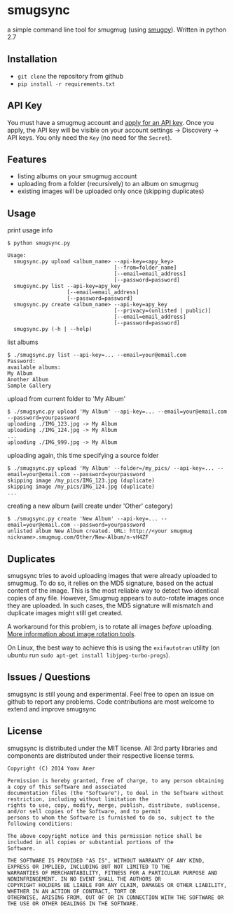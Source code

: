# smugsync
a simple command line tool for smugmug (using [smugpy](https://github.com/chrishoffman/smugpy)).
Written in python 2.7

## Installation

* `git clone` the repository from github
* `pip install -r requirements.txt`

## API Key

You must have a smugmug account and [apply for an API key](http://www.smugmug.com/hack/apikeys).
Once you apply, the API key will be visible on your account settings -> Discovery -> API keys.
You only need the `Key` (no need for the `Secret`).

## Features

* listing albums on your smugmug account
* uploading from a folder (recursively) to an album on smugmug
* existing images will be uploaded only once (skipping duplicates)

## Usage

print usage info

```shell
$ python smugsync.py

Usage:
  smugsync.py upload <album_name> --api-key=<apy_key>
                                  [--from=folder_name]
                                  [--email=email_address]
                                  [--password=password]
  smugsync.py list --api-key=apy_key
                   [--email=email_address]
                   [--password=password]
  smugsync.py create <album_name> --api-key=apy_key
                                  [--privacy=(unlisted | public)]
                                  [--email=email_address]
                                  [--password=password]
  smugsync.py (-h | --help)
```

list albums

```shell
$ ./smugsync.py list --api-key=... --email=your@email.com
Password:
available albums:
My Album
Another Album
Sample Gallery
```

upload from current folder to 'My Album'

```shell
$ ./smugsync.py upload 'My Album' --api-key=... --email=your@email.com --password=yourpassword
uploading ./IMG_123.jpg -> My Album
uploading ./IMG_124.jpg -> My Album
...
uploading ./IMG_999.jpg -> My Album
```

uploading again, this time specifying a source folder

```shell
$ ./smugsync.py upload 'My Album' --folder=/my_pics/ --api-key=... --email=your@email.com --password=yourpassword
skipping image /my_pics/IMG_123.jpg (duplicate)
skipping image /my_pics/IMG_124.jpg (duplicate)
...
```

creating a new album (will create under 'Other' category)

```shell
$ ./smugsync.py create 'New Album' --api-key=... --email=your@email.com --password=yourpassword
unlisted album New Album created. URL: http://<your smugmug nickname>.smugmug.com/Other/New-Album/n-vH4ZF
```

## Duplicates

smugsync tries to avoid uploading images that were already uploaded to smugmug. To do so, it relies on the MD5 signature, based on the actual content of the image. This is the most reliable way to detect two identical copies of any file. However, Smugmug appears to auto-rotate images once they are uploaded. In such cases, the MD5 signature will mismatch and duplicate images might still get created.

A workaround for this problem, is to rotate all images *before* uploading. [More information about image rotation tools](http://how-to.wikia.com/wiki/How_to_auto-rotate_digital_photos_to_their_proper_orientation).

On Linux, the best way to achieve this is using the `exifautotran` utility (on ubuntu run `sudo apt-get install libjpeg-turbo-progs`).

## Issues / Questions

smugsync is still young and experimental. Feel free to open an issue on github to report any problems.
Code contributions are most welcome to extend and improve smugsync

## License

smugsync is distributed under the MIT license. All 3rd party libraries and components are distributed under their
respective license terms.


```
Copyright (C) 2014 Yoav Aner

Permission is hereby granted, free of charge, to any person obtaining a copy of this software and associated
documentation files (the "Software"), to deal in the Software without restriction, including without limitation the
rights to use, copy, modify, merge, publish, distribute, sublicense, and/or sell copies of the Software, and to permit
persons to whom the Software is furnished to do so, subject to the following conditions:

The above copyright notice and this permission notice shall be included in all copies or substantial portions of the
Software.

THE SOFTWARE IS PROVIDED "AS IS", WITHOUT WARRANTY OF ANY KIND, EXPRESS OR IMPLIED, INCLUDING BUT NOT LIMITED TO THE
WARRANTIES OF MERCHANTABILITY, FITNESS FOR A PARTICULAR PURPOSE AND NONINFRINGEMENT. IN NO EVENT SHALL THE AUTHORS OR
COPYRIGHT HOLDERS BE LIABLE FOR ANY CLAIM, DAMAGES OR OTHER LIABILITY, WHETHER IN AN ACTION OF CONTRACT, TORT OR
OTHERWISE, ARISING FROM, OUT OF OR IN CONNECTION WITH THE SOFTWARE OR THE USE OR OTHER DEALINGS IN THE SOFTWARE.
```
